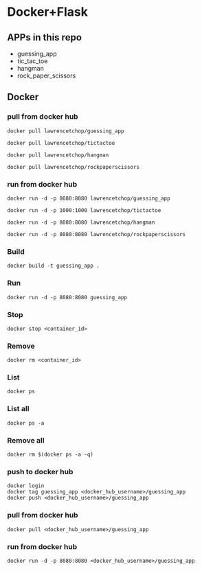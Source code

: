 # Docker+Flask

## APPs in this repo
* guessing_app
* tic_tac_toe
* hangman
* rock_paper_scissors
 
## Docker

### pull from docker hub
```
docker pull lawrencetchop/guessing_app
```
```
docker pull lawrencetchop/tictactoe
```
```
docker pull lawrencetchop/hangman
```
```
docker pull lawrencetchop/rockpaperscissors
```


### run from docker hub
```
docker run -d -p 8080:8080 lawrencetchop/guessing_app
```
```
docker run -d -p 1000:1000 lawrencetchop/tictactoe
```
```
docker run -d -p 8080:8080 lawrencetchop/hangman
```
```
docker run -d -p 8080:8080 lawrencetchop/rockpaperscissors
```

### Build
```
docker build -t guessing_app .
```
### Run
```
docker run -d -p 8080:8080 guessing_app
```
### Stop
```
docker stop <container_id>
```
### Remove
```
docker rm <container_id>
```
### List
```
docker ps
```
### List all
```
docker ps -a
```
### Remove all
```
docker rm $(docker ps -a -q)
```
### push to docker hub
```
docker login
docker tag guessing_app <docker_hub_username>/guessing_app  
docker push <docker_hub_username>/guessing_app
```
### pull from docker hub
```
docker pull <docker_hub_username>/guessing_app
```
### run from docker hub
```
docker run -d -p 8080:8080 <docker_hub_username>/guessing_app
```